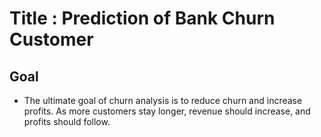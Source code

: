 # Title : Prediction of Bank Churn Customer
## Goal 
* The ultimate goal of churn analysis is to reduce churn and increase profits. As more customers stay longer, revenue should increase, and profits should follow.
